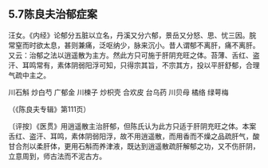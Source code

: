 ## 5.7陈良夫治郁症案

汪女。《内经》论郁分五脏以立名，丹溪又分六郁，景岳又分怒、思、忧三因。脘常窒而时欲太息，甚则兼痛，泛呕纳少，脉来沉小。昔人谓郁不离肝，痛不离肝。又云：治郁之法以逍遥散为主方。然此方只可施于肝阴充旺之体。苔薄、舌红、盗汗、耳鸣常有，素体阴弱阳浮可知，只得宗其旨，不宗其方，投以平肝舒郁，合理气疏中主之。

川石斛 炒白芍 广郁金 川楝子 炒枳壳 合欢皮 台乌药 川贝母 橘络 绿萼梅

（《陈良夫专辑》第111页）

〔评按〕《医贯》用逍遥散主治肝郁，但陈氏认为此方只适于肝阴充旺之体。本案舌红、盗汗、耳鸣，素体阴弱阳浮，故不用逍遥散，而用香而不燥之品疏肝气，酸甘合剂以柔肝体，更用石斛而养津液，既达到逍遥散疏肝解郁之功，又不伤肝阴，立意周到，师古法而不泥古方。
